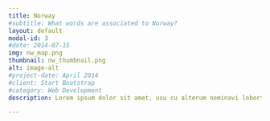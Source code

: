 ```yaml
---
title: Norway
#subtitle: What words are associated to Norway?
layout: default
modal-id: 3
#date: 2014-07-15
img: nw_map.png
thumbnail: nw_thumbnail.png
alt: image-alt
#project-date: April 2014
#client: Start Bootstrap
#category: Web Development
description: Lorem ipsum dolor sit amet, usu cu alterum nominavi lobortis. At duo novum diceret. Tantas apeirian vix et, usu sanctus postulant inciderint ut, populo diceret necessitatibus in vim. Cu eum dicam feugiat noluisse.

---
```

